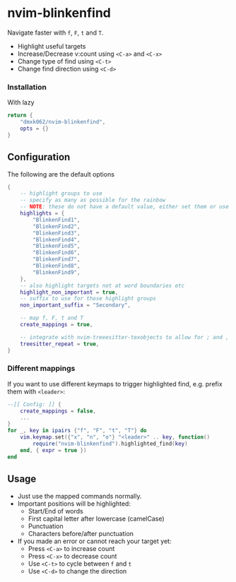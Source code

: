 # nvim-blinkenfind

Navigate faster with `f`, `F`, `t` and `T`.
- Highlight useful targets
- Increase/Decrease v:count using `<C-a>` and `<C-x>`
- Change type of find using `<C-t>`
- Change find direction using `<C-d>`

### Installation

With lazy
```lua
return {
    "dmxk062/nvim-blinkenfind",
    opts = {}
}
```

## Configuration
The following are the default options
```lua
{
    -- highlight groups to use
    -- specify as many as possible for the rainbow
    -- NOTE: these do not have a default value, either set them or use other groups
    highlights = {
        "BlinkenFind1",
        "BlinkenFind2",
        "BlinkenFind3",
        "BlinkenFind4",
        "BlinkenFind5",
        "BlinkenFind6",
        "BlinkenFind7",
        "BlinkenFind8",
        "BlinkenFind9",
    },
    -- also highlight targets not at word boundaries etc
    highlight_non_important = true,
    -- suffix to use for those highlight groups
    non_important_suffix = "Secondary",

    -- map f, F, t and T
    create_mappings = true,

    -- integrate with nvim-treeesitter-texobjects to allow for ; and , to work the same
    treesitter_repeat = true,
}
```

### Different mappings
If you want to use different keymaps to trigger highlighted find, e.g. prefix them with `<leader>`:
```lua
--[[ Config: ]] {
    create_mappings = false,
    ...
}
for _, key in ipairs {"f", "F", "t", "T"} do
    vim.keymap.set({"x", "n", "o"} "<leader>" .. key, function()
        require("nvim-blinkenfind").highlighted_find(key)
    end, { expr = true })
end
```


## Usage

- Just use the mapped commands normally.
- Important positions will be highlighted:
    - Start/End of words
    - First capital letter after lowercase (camelCase)
    - Punctuation
    - Characters before/after punctuation
- If you made an error or cannot reach your target yet:
    - Press `<C-a>` to increase count
    - Press `<C-x>` to decrease count
    - Use `<C-t>` to cycle between `f` and `t`
    - Use `<C-d>` to change the direction
